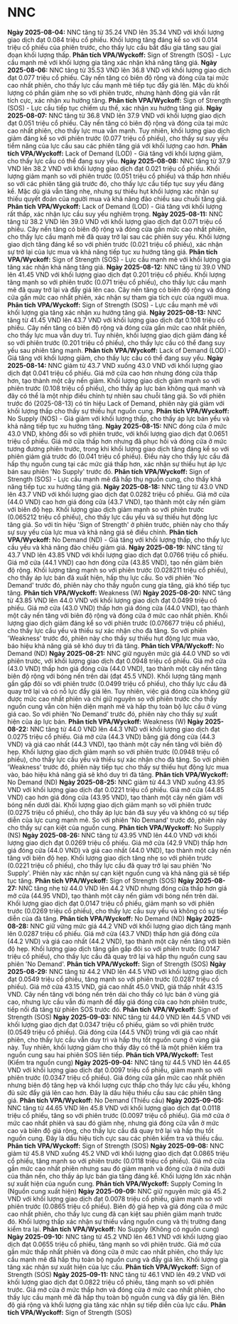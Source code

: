 # NNC

**Ngày 2025-08-04:** NNC tăng từ 35.24 VND lên 35.34 VND với khối lượng giao dịch đạt 0.084 triệu cổ phiếu. Khối lượng tăng đáng kể so với 0.014 triệu cổ phiếu của phiên trước, cho thấy lực cầu bắt đầu gia tăng sau giai đoạn khối lượng thấp. **Phân tích VPA/Wyckoff:** Sign of Strength (SOS) - Lực cầu mạnh mẽ với khối lượng gia tăng xác nhận khả năng tăng giá.
**Ngày 2025-08-06:** NNC tăng từ 35.53 VND lên 36.8 VND với khối lượng giao dịch đạt 0.077 triệu cổ phiếu. Cây nến tăng có biên độ rộng và đóng cửa tại mức cao nhất phiên, cho thấy lực cầu mạnh mẽ tiếp tục đẩy giá lên. Mặc dù khối lượng có phần giảm nhẹ so với phiên trước, nhưng hành động giá vẫn rất tích cực, xác nhận xu hướng tăng. **Phân tích VPA/Wyckoff:** Sign of Strength (SOS) - Lực cầu tiếp tục chiếm ưu thế, xác nhận xu hướng tăng giá.
**Ngày 2025-08-07:** NNC tăng từ 36.8 VND lên 37.9 VND với khối lượng giao dịch đạt 0.051 triệu cổ phiếu. Cây nến tăng có biên độ rộng và đóng cửa tại mức cao nhất phiên, cho thấy lực mua vẫn mạnh. Tuy nhiên, khối lượng giao dịch giảm đáng kể so với phiên trước (0.077 triệu cổ phiếu), cho thấy sự suy yếu tiềm năng của lực cầu sau các phiên tăng giá với khối lượng cao hơn. **Phân tích VPA/Wyckoff:** Lack of Demand (LOD) - Giá tăng với khối lượng giảm, cho thấy lực cầu có thể đang suy yếu.
**Ngày 2025-08-08:** NNC tăng từ 37.9 VND lên 38.2 VND với khối lượng giao dịch đạt 0.021 triệu cổ phiếu. Khối lượng giảm mạnh so với phiên trước (0.051 triệu cổ phiếu) và thấp hơn nhiều so với các phiên tăng giá trước đó, cho thấy lực cầu tiếp tục suy yếu đáng kể. Mặc dù giá vẫn tăng nhẹ, nhưng sự thiếu hụt khối lượng xác nhận sự thiếu quyết đoán của người mua và khả năng đảo chiều sau chuỗi tăng giá. **Phân tích VPA/Wyckoff:** Lack of Demand (LOD) - Giá tăng với khối lượng rất thấp, xác nhận lực cầu suy yếu nghiêm trọng.
**Ngày 2025-08-11:** NNC tăng từ 38.2 VND lên 39.0 VND với khối lượng giao dịch đạt 0.071 triệu cổ phiếu. Cây nến tăng có biên độ rộng và đóng cửa gần mức cao nhất phiên, cho thấy lực cầu mạnh mẽ đã quay trở lại sau các phiên suy yếu. Khối lượng giao dịch tăng đáng kể so với phiên trước (0.021 triệu cổ phiếu), xác nhận sự trở lại của lực mua và khả năng tiếp tục xu hướng tăng giá. **Phân tích VPA/Wyckoff:** Sign of Strength (SOS) - Lực cầu mạnh mẽ với khối lượng gia tăng xác nhận khả năng tăng giá.
**Ngày 2025-08-12:** NNC tăng từ 39.0 VND lên 41.45 VND với khối lượng giao dịch đạt 0.201 triệu cổ phiếu. Khối lượng tăng mạnh so với phiên trước (0.071 triệu cổ phiếu), cho thấy lực cầu mạnh mẽ đã quay trở lại và đẩy giá lên cao. Cây nến tăng có biên độ rộng và đóng cửa gần mức cao nhất phiên, xác nhận sự tham gia tích cực của người mua. **Phân tích VPA/Wyckoff:** Sign of Strength (SOS) - Lực cầu mạnh mẽ với khối lượng gia tăng xác nhận xu hướng tăng giá.
**Ngày 2025-08-13:** NNC tăng từ 41.45 VND lên 43.7 VND với khối lượng giao dịch đạt 0.108 triệu cổ phiếu. Cây nến tăng có biên độ rộng và đóng cửa gần mức cao nhất phiên, cho thấy lực mua vẫn duy trì. Tuy nhiên, khối lượng giao dịch giảm đáng kể so với phiên trước (0.201 triệu cổ phiếu), cho thấy lực cầu có thể đang suy yếu sau phiên tăng mạnh. **Phân tích VPA/Wyckoff:** Lack of Demand (LOD) - Giá tăng với khối lượng giảm, cho thấy lực cầu có thể đang suy yếu.
**Ngày 2025-08-14:** NNC giảm từ 43.7 VND xuống 43.0 VND với khối lượng giao dịch đạt 0.041 triệu cổ phiếu. Giá mở cửa cao hơn nhưng đóng cửa thấp hơn, tạo thành một cây nến giảm. Khối lượng giao dịch giảm mạnh so với phiên trước (0.108 triệu cổ phiếu), cho thấy áp lực bán không quá mạnh và đây có thể là một nhịp điều chỉnh tự nhiên sau chuỗi tăng giá. So với phiên trước đó (2025-08-13) có tín hiệu Lack of Demand, phiên này giá giảm với khối lượng thấp cho thấy sự thiếu hụt nguồn cung. **Phân tích VPA/Wyckoff:** No Supply (NOS) - Giá giảm với khối lượng thấp, cho thấy áp lực bán yếu và khả năng tiếp tục xu hướng tăng.
**Ngày 2025-08-15:** NNC đóng cửa ở mức 43.0 VND, không đổi so với phiên trước, với khối lượng giao dịch đạt 0.0651 triệu cổ phiếu. Giá mở cửa thấp hơn nhưng đã phục hồi và đóng cửa ở mức tương đương phiên trước, trong khi khối lượng giao dịch tăng đáng kể so với phiên giảm giá trước đó (0.041 triệu cổ phiếu). Điều này cho thấy lực cầu đã hấp thụ nguồn cung tại các mức giá thấp hơn, xác nhận sự thiếu hụt áp lực bán sau phiên 'No Supply' trước đó. **Phân tích VPA/Wyckoff:** Sign of Strength (SOS) - Lực cầu mạnh mẽ đã hấp thụ nguồn cung, cho thấy khả năng tiếp tục xu hướng tăng giá.
**Ngày 2025-08-18:** NNC tăng từ 43.0 VND lên 43.7 VND với khối lượng giao dịch đạt 0.0282 triệu cổ phiếu. Giá mở cửa (44.0 VND) cao hơn giá đóng cửa (43.7 VND), tạo thành một cây nến giảm với biên độ hẹp. Khối lượng giao dịch giảm mạnh so với phiên trước (0.065212 triệu cổ phiếu), cho thấy lực cầu yếu và sự thiếu hụt động lực tăng giá. So với tín hiệu 'Sign of Strength' ở phiên trước, phiên này cho thấy sự suy yếu của lực mua và khả năng giá sẽ điều chỉnh. **Phân tích VPA/Wyckoff:** No Demand (ND) - Giá tăng với khối lượng thấp, cho thấy lực cầu yếu và khả năng đảo chiều giảm giá.
**Ngày 2025-08-19:** NNC tăng từ 43.7 VND lên 43.85 VND với khối lượng giao dịch đạt 0.0766 triệu cổ phiếu. Giá mở cửa (44.1 VND) cao hơn đóng cửa (43.85 VND), tạo nến giảm biên độ rộng. Khối lượng tăng mạnh so với phiên trước (0.028211 triệu cổ phiếu), cho thấy áp lực bán đã xuất hiện, hấp thụ lực cầu. So với phiên 'No Demand' trước đó, phiên này cho thấy nguồn cung gia tăng, giá khó tiếp tục tăng. **Phân tích VPA/Wyckoff:** Weakness (W)
**Ngày 2025-08-20:** NNC tăng từ 43.85 VND lên 44.0 VND với khối lượng giao dịch đạt 0.0499 triệu cổ phiếu. Giá mở cửa (43.0 VND) thấp hơn giá đóng cửa (44.0 VND), tạo thành một cây nến tăng với biên độ rộng và đóng cửa ở mức cao nhất phiên. Khối lượng giao dịch giảm đáng kể so với phiên trước (0.076677 triệu cổ phiếu), cho thấy lực cầu yếu và thiếu sự xác nhận cho đà tăng. So với phiên 'Weakness' trước đó, phiên này cho thấy sự thiếu hụt động lực mua vào, báo hiệu khả năng giá sẽ khó duy trì đà tăng. **Phân tích VPA/Wyckoff:** No Demand (ND)
**Ngày 2025-08-21:** NNC giữ nguyên mức giá 44.0 VND so với phiên trước, với khối lượng giao dịch đạt 0.0948 triệu cổ phiếu. Giá mở cửa (43.0 VND) thấp hơn giá đóng cửa (44.0 VND), tạo thành một cây nến tăng biên độ rộng với bóng nến trên dài (đạt 45.5 VND). Khối lượng tăng mạnh gần gấp đôi so với phiên trước (0.0499 triệu cổ phiếu), cho thấy lực cầu đã quay trở lại và có nỗ lực đẩy giá lên. Tuy nhiên, việc giá đóng cửa không giữ được mức cao nhất phiên và chỉ giữ nguyên so với phiên trước cho thấy nguồn cung vẫn còn hiện diện mạnh mẽ và hấp thụ toàn bộ lực cầu ở vùng giá cao. So với phiên 'No Demand' trước đó, phiên này cho thấy sự xuất hiện của áp lực bán. **Phân tích VPA/Wyckoff:** Weakness (W)
**Ngày 2025-08-22:** NNC tăng từ 44.0 VND lên 44.3 VND với khối lượng giao dịch đạt 0.0275 triệu cổ phiếu. Giá mở cửa (44.3 VND) bằng giá đóng cửa (44.3 VND) và giá cao nhất (44.3 VND), tạo thành một cây nến tăng với biên độ hẹp. Khối lượng giao dịch giảm mạnh so với phiên trước (0.0948 triệu cổ phiếu), cho thấy lực cầu yếu và thiếu sự xác nhận cho đà tăng. So với phiên 'Weakness' trước đó, phiên này tiếp tục cho thấy sự thiếu hụt động lực mua vào, báo hiệu khả năng giá sẽ khó duy trì đà tăng. **Phân tích VPA/Wyckoff:** No Demand (ND)
**Ngày 2025-08-25:** NNC giảm từ 44.3 VND xuống 43.95 VND với khối lượng giao dịch đạt 0.0221 triệu cổ phiếu. Giá mở cửa (44.85 VND) cao hơn giá đóng cửa (43.95 VND), tạo thành một cây nến giảm với bóng nến dưới dài. Khối lượng giao dịch giảm mạnh so với phiên trước (0.0275 triệu cổ phiếu), cho thấy áp lực bán đã suy yếu và không có sự tiếp diễn của lực cung mạnh mẽ. So với phiên 'No Demand' trước đó, phiên này cho thấy sự cạn kiệt của nguồn cung. **Phân tích VPA/Wyckoff:** No Supply (NS)
**Ngày 2025-08-26:** NNC tăng từ 43.95 VND lên 44.0 VND với khối lượng giao dịch đạt 0.0269 triệu cổ phiếu. Giá mở cửa (42.9 VND) thấp hơn giá đóng cửa (44.0 VND) và giá cao nhất (44.0 VND), tạo thành một cây nến tăng với biên độ hẹp. Khối lượng giao dịch tăng nhẹ so với phiên trước (0.0221 triệu cổ phiếu), cho thấy lực cầu đã quay trở lại sau phiên 'No Supply'. Phiên này xác nhận sự cạn kiệt nguồn cung và khả năng giá sẽ tiếp tục tăng. **Phân tích VPA/Wyckoff:** Sign of Strength (SOS)
**Ngày 2025-08-27:** NNC tăng nhẹ từ 44.0 VND lên 44.2 VND nhưng đóng cửa thấp hơn giá mở cửa (44.95 VND), tạo thành một cây nến giảm với bóng nến trên dài. Khối lượng giao dịch đạt 0.0147 triệu cổ phiếu, giảm mạnh so với phiên trước (0.0269 triệu cổ phiếu), cho thấy lực cầu suy yếu và không có sự tiếp diễn của đà tăng. **Phân tích VPA/Wyckoff:** No Demand (ND)
**Ngày 2025-08-28:** NNC giữ vững mức giá 44.2 VND với khối lượng giao dịch tăng mạnh lên 0.0287 triệu cổ phiếu. Giá mở cửa (43.7 VND) thấp hơn giá đóng cửa (44.2 VND) và giá cao nhất (44.2 VND), tạo thành một cây nến tăng với biên độ hẹp. Khối lượng giao dịch tăng gần gấp đôi so với phiên trước (0.0147 triệu cổ phiếu), cho thấy lực cầu đã quay trở lại và hấp thụ nguồn cung sau phiên 'No Demand'. **Phân tích VPA/Wyckoff:** Sign of Strength (SOS)
**Ngày 2025-08-29:** NNC tăng từ 44.2 VND lên 44.5 VND với khối lượng giao dịch đạt 0.0549 triệu cổ phiếu, tăng mạnh so với phiên trước (0.0287 triệu cổ phiếu). Giá mở cửa 43.15 VND, giá cao nhất 45.0 VND, giá thấp nhất 43.15 VND. Cây nến tăng với bóng nến trên dài cho thấy có lực bán ở vùng giá cao, nhưng lực cầu vẫn đủ mạnh để đẩy giá đóng cửa cao hơn phiên trước, tiếp nối đà tăng từ phiên SOS trước đó. **Phân tích VPA/Wyckoff:** Sign of Strength (SOS)
**Ngày 2025-09-03:** NNC tăng từ 44.0 VND lên 44.5 VND với khối lượng giao dịch đạt 0.0347 triệu cổ phiếu, giảm so với phiên trước (0.0549 triệu cổ phiếu). Giá đóng cửa (44.5 VND) trùng với giá cao nhất phiên, cho thấy lực cầu vẫn duy trì và hấp thụ tốt nguồn cung ở vùng giá này. Tuy nhiên, khối lượng giảm cho thấy đây có thể là một phiên kiểm tra nguồn cung sau hai phiên SOS liên tiếp. **Phân tích VPA/Wyckoff:** Test (Kiểm tra nguồn cung)
**Ngày 2025-09-04:** NNC tăng từ 44.5 VND lên 44.65 VND với khối lượng giao dịch đạt 0.0097 triệu cổ phiếu, giảm mạnh so với phiên trước (0.0347 triệu cổ phiếu). Giá đóng cửa gần mức cao nhất phiên nhưng biên độ tăng hẹp và khối lượng cực thấp cho thấy lực cầu yếu, không đủ sức đẩy giá lên cao hơn. Đây là dấu hiệu thiếu cầu sau các phiên tăng giá. **Phân tích VPA/Wyckoff:** No Demand (Thiếu cầu)
**Ngày 2025-09-05:** NNC tăng từ 44.65 VND lên 45.8 VND với khối lượng giao dịch đạt 0.0118 triệu cổ phiếu, tăng so với phiên trước (0.0097 triệu cổ phiếu). Giá mở cửa ở mức cao nhất phiên và sau đó giảm nhẹ, nhưng giá đóng cửa vẫn ở mức cao và biên độ giá rộng, cho thấy lực cầu đã quay trở lại và hấp thụ tốt nguồn cung. Đây là dấu hiệu tích cực sau các phiên kiểm tra và thiếu cầu. **Phân tích VPA/Wyckoff:** Sign of Strength (SOS)
**Ngày 2025-09-08:** NNC giảm từ 45.8 VND xuống 45.2 VND với khối lượng giao dịch đạt 0.0865 triệu cổ phiếu, tăng mạnh so với phiên trước (0.0118 triệu cổ phiếu). Giá mở cửa gần mức cao nhất phiên nhưng sau đó giảm mạnh và đóng cửa ở nửa dưới của thân nến, cho thấy áp lực bán gia tăng đáng kể. Khối lượng lớn xác nhận sự xuất hiện của nguồn cung. **Phân tích VPA/Wyckoff:** Supply Coming In (Nguồn cung xuất hiện)
**Ngày 2025-09-09:** NNC giữ nguyên mức giá 45.2 VND với khối lượng giao dịch đạt 0.0078 triệu cổ phiếu, giảm mạnh so với phiên trước (0.0865 triệu cổ phiếu). Biên độ giá hẹp và giá đóng cửa ở mức cao nhất phiên, cho thấy lực cung đã cạn kiệt sau phiên giảm mạnh trước đó. Khối lượng thấp xác nhận sự thiếu vắng nguồn cung và thị trường đang kiểm tra lại. **Phân tích VPA/Wyckoff:** No Supply (Không có nguồn cung)
**Ngày 2025-09-10:** NNC tăng từ 45.2 VND lên 46.1 VND với khối lượng giao dịch đạt 0.0655 triệu cổ phiếu, tăng mạnh so với phiên trước. Giá mở cửa gần mức thấp nhất phiên và đóng cửa ở mức cao nhất phiên, cho thấy lực cầu mạnh mẽ đã hấp thụ toàn bộ nguồn cung và đẩy giá lên. Khối lượng gia tăng xác nhận sự xuất hiện của lực cầu. **Phân tích VPA/Wyckoff:** Sign of Strength (SOS)
**Ngày 2025-09-11:** NNC tăng từ 46.1 VND lên 49.2 VND với khối lượng giao dịch đạt 0.0822 triệu cổ phiếu, tăng mạnh so với phiên trước. Giá mở cửa ở mức thấp hơn và đóng cửa ở mức cao nhất phiên, cho thấy lực cầu mạnh mẽ đã hấp thụ toàn bộ nguồn cung và đẩy giá lên. Biên độ giá rộng và khối lượng gia tăng xác nhận sự tiếp diễn của lực cầu. **Phân tích VPA/Wyckoff:** Sign of Strength (SOS)
